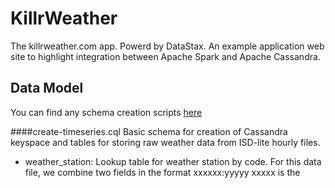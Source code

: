 KillrWeather
============

The killrweather.com app. Powerd by DataStax. An example application web site to highlight integration between Apache Spark and Apache Cassandra.

## Data Model

You can find any schema creation scripts [here](https://github.com/killrweather/killrweather/tree/master/data)

####create-timeseries.cql
Basic schema for creation of Cassandra keyspace and tables for storing raw weather data from ISD-lite hourly files.

 - weather_station: Lookup table for weather station by code. For this data file, we combine two fields in the format xxxxxx:yyyyy xxxxx is the 
